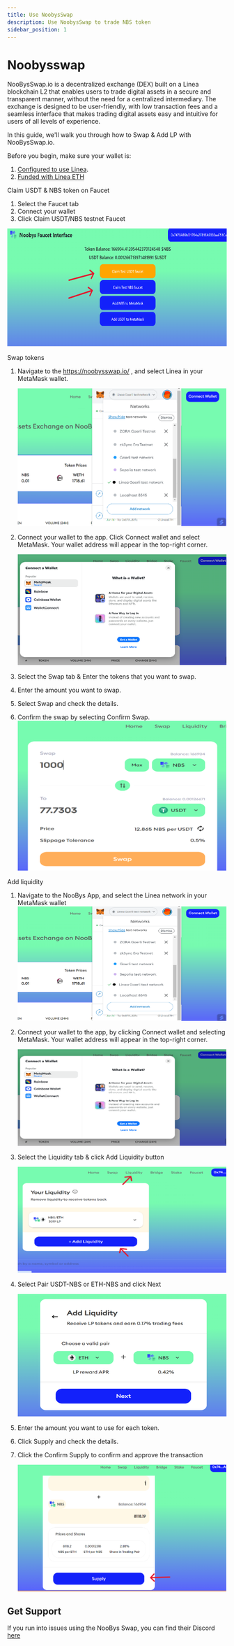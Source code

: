```yaml
---
title: Use NoobysSwap
description: Use NoobysSwap to trade NBS token
sidebar_position: 1
---
```



# Noobysswap

NooBysSwap.io is a decentralized exchange (DEX) built on a Linea blockchain L2 that enables users to trade digital assets in a secure and transparent manner, without the need for a centralized intermediary. The exchange is designed to be user-friendly, with low transaction fees and a seamless interface that makes trading digital assets easy and intuitive for users of all levels of experience.

In this guide, we'll walk you through how to Swap & Add LP with NooBysSwap.io.

Before you begin, make sure your wallet is:

1. [Configured to use Linea](/use-mainnet/set-up-your-wallet.mdx).
2. [Funded with Linea ETH](../fund.md#get-test-eth-on-linea)

Claim USDT & NBS token on Faucet

1. Select the Faucet tab
2. Connect your wallet
3. Click Claim USDT/NBS testnet Faucet

![faucet page](../../assets/noobysswap/Picture1.png)

Swap tokens

1. Navigate to the https://noobysswap.io/ , and select Linea in your MetaMask wallet.

   ![swap page](../../assets/noobysswap/Picture2.png)

2. Connect your wallet to the app. Click Connect wallet and select MetaMask. Your wallet address will appear in the top-right corner.

   ![swap page](../../assets/noobysswap/Picture3.png)

3. Select the Swap tab & Enter the tokens that you want to swap.
4. Enter the amount you want to swap.
5. Select Swap and check the details.
6. Confirm the swap by selecting Confirm Swap. ![swap page](../../assets/noobysswap/Picture4.png)

Add liquidity

1. Navigate to the NooBys App, and select the Linea network in your MetaMask wallet ![add liquidity page](../../assets/noobysswap/Picture5.png)

2. Connect your wallet to the app, by clicking Connect wallet and selecting MetaMask. Your wallet address will appear in the top-right corner.

   ![add liquidity page](../../assets/noobysswap/Picture6.png)

3. Select the Liquidity tab & click Add Liquidity button

   ![add liquidity page](../../assets/noobysswap/Picture7.png)

4. Select Pair USDT-NBS or ETH-NBS and click Next

   ![add liquidity page](../../assets/noobysswap/Picture8.png)

5. Enter the amount you want to use for each token.
6. Click Supply and check the details.
7. Click the Confirm Supply to confirm and approve the transaction

   ![add liquidity page](../../assets/noobysswap/Picture9.png)

## Get Support

If you run into issues using the NooBys Swap, you can find their Discord [here](https://discord.gg/mDEFx6YUtS)
